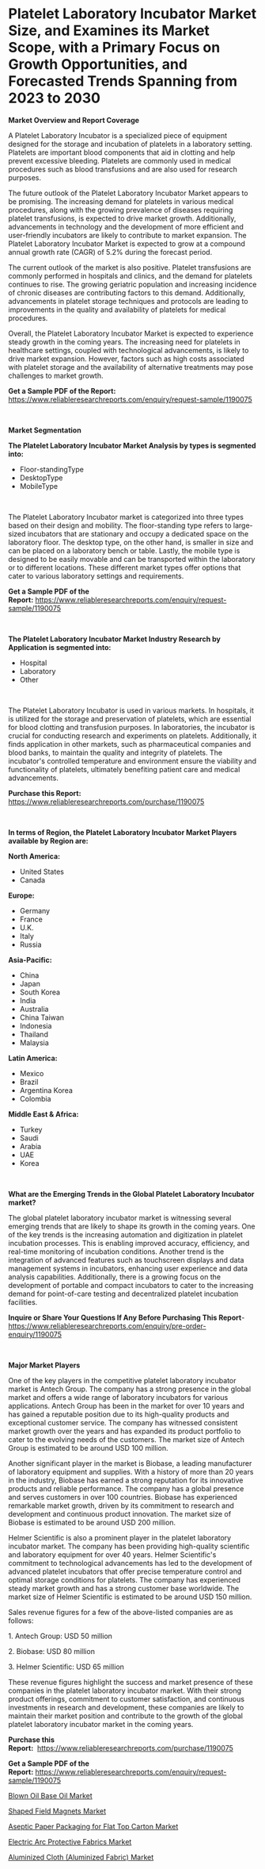 <p><h1>Platelet Laboratory Incubator Market Size, and Examines its Market Scope, with a Primary Focus on Growth Opportunities, and Forecasted Trends Spanning from 2023 to 2030</h1></p><p><strong>Market Overview and Report Coverage</strong></p>
<p><p>A Platelet Laboratory Incubator is a specialized piece of equipment designed for the storage and incubation of platelets in a laboratory setting. Platelets are important blood components that aid in clotting and help prevent excessive bleeding. Platelets are commonly used in medical procedures such as blood transfusions and are also used for research purposes.</p><p>The future outlook of the Platelet Laboratory Incubator Market appears to be promising. The increasing demand for platelets in various medical procedures, along with the growing prevalence of diseases requiring platelet transfusions, is expected to drive market growth. Additionally, advancements in technology and the development of more efficient and user-friendly incubators are likely to contribute to market expansion. The Platelet Laboratory Incubator Market is expected to grow at a compound annual growth rate (CAGR) of 5.2% during the forecast period.</p><p>The current outlook of the market is also positive. Platelet transfusions are commonly performed in hospitals and clinics, and the demand for platelets continues to rise. The growing geriatric population and increasing incidence of chronic diseases are contributing factors to this demand. Additionally, advancements in platelet storage techniques and protocols are leading to improvements in the quality and availability of platelets for medical procedures.</p><p>Overall, the Platelet Laboratory Incubator Market is expected to experience steady growth in the coming years. The increasing need for platelets in healthcare settings, coupled with technological advancements, is likely to drive market expansion. However, factors such as high costs associated with platelet storage and the availability of alternative treatments may pose challenges to market growth.</p></p>
<p><strong>Get a Sample PDF of the Report:</strong> <a href="https://www.reliableresearchreports.com/enquiry/request-sample/1190075">https://www.reliableresearchreports.com/enquiry/request-sample/1190075</a></p>
<p>&nbsp;</p>
<p><strong>Market Segmentation</strong></p>
<p><strong>The Platelet Laboratory Incubator Market Analysis by types is segmented into:</strong></p>
<p><ul><li>Floor-standingType</li><li>DesktopType</li><li>MobileType</li></ul></p>
<p>&nbsp;</p>
<p><p>The Platelet Laboratory Incubator market is categorized into three types based on their design and mobility. The floor-standing type refers to large-sized incubators that are stationary and occupy a dedicated space on the laboratory floor. The desktop type, on the other hand, is smaller in size and can be placed on a laboratory bench or table. Lastly, the mobile type is designed to be easily movable and can be transported within the laboratory or to different locations. These different market types offer options that cater to various laboratory settings and requirements.</p></p>
<p><strong>Get a Sample PDF of the Report:</strong>&nbsp;<a href="https://www.reliableresearchreports.com/enquiry/request-sample/1190075">https://www.reliableresearchreports.com/enquiry/request-sample/1190075</a></p>
<p>&nbsp;</p>
<p><strong>The Platelet Laboratory Incubator Market Industry Research by Application is segmented into:</strong></p>
<p><ul><li>Hospital</li><li>Laboratory</li><li>Other</li></ul></p>
<p>&nbsp;</p>
<p><p>The Platelet Laboratory Incubator is used in various markets. In hospitals, it is utilized for the storage and preservation of platelets, which are essential for blood clotting and transfusion purposes. In laboratories, the incubator is crucial for conducting research and experiments on platelets. Additionally, it finds application in other markets, such as pharmaceutical companies and blood banks, to maintain the quality and integrity of platelets. The incubator's controlled temperature and environment ensure the viability and functionality of platelets, ultimately benefiting patient care and medical advancements.</p></p>
<p><strong>Purchase this Report:</strong>&nbsp; <a href="https://www.reliableresearchreports.com/purchase/1190075">https://www.reliableresearchreports.com/purchase/1190075</a></p>
<p>&nbsp;</p>
<p><strong>In terms of Region, the Platelet Laboratory Incubator Market Players available by Region are:</strong></p>
<p>
    <p> <strong> North America: </strong>
        <ul>
            <li>United States</li>
            <li>Canada</li>
        </ul>
        </p> 
    <p> <strong> Europe: </strong>
        <ul>
            <li>Germany</li>
            <li>France</li>
            <li>U.K.</li>
            <li>Italy</li>
            <li>Russia</li>
        </ul>
        </p> 
    <p> <strong> Asia-Pacific: </strong>
        <ul>
            <li>China</li>
            <li>Japan</li>
            <li>South Korea</li>
            <li>India</li>
            <li>Australia</li>
            <li>China Taiwan</li>
            <li>Indonesia</li>
            <li>Thailand</li>
            <li>Malaysia</li>
        </ul>
        </p> 
    <p> <strong> Latin America: </strong>
        <ul>
            <li>Mexico</li>
            <li>Brazil</li>
            <li>Argentina Korea</li>
            <li>Colombia</li>
        </ul>
        </p> 
    <p> <strong> Middle East & Africa: </strong>
        <ul>
            <li>Turkey</li>
            <li>Saudi</li>
            <li>Arabia</li>
            <li>UAE</li>
            <li>Korea</li>
        </ul>
    </p>
    </p>
<p>&nbsp;</p>
<p><strong>What are the Emerging Trends in the Global Platelet Laboratory Incubator market?</strong></p>
<p><p>The global platelet laboratory incubator market is witnessing several emerging trends that are likely to shape its growth in the coming years. One of the key trends is the increasing automation and digitization in platelet incubation processes. This is enabling improved accuracy, efficiency, and real-time monitoring of incubation conditions. Another trend is the integration of advanced features such as touchscreen displays and data management systems in incubators, enhancing user experience and data analysis capabilities. Additionally, there is a growing focus on the development of portable and compact incubators to cater to the increasing demand for point-of-care testing and decentralized platelet incubation facilities.</p></p>
<p><strong>Inquire or Share Your Questions If Any Before Purchasing This Report</strong>- <a href="https://www.reliableresearchreports.com/enquiry/pre-order-enquiry/1190075">https://www.reliableresearchreports.com/enquiry/pre-order-enquiry/1190075</a></p>
<p>&nbsp;</p>
<p><strong>Major Market Players</strong></p>
<p><p>One of the key players in the competitive platelet laboratory incubator market is Antech Group. The company has a strong presence in the global market and offers a wide range of laboratory incubators for various applications. Antech Group has been in the market for over 10 years and has gained a reputable position due to its high-quality products and exceptional customer service. The company has witnessed consistent market growth over the years and has expanded its product portfolio to cater to the evolving needs of the customers. The market size of Antech Group is estimated to be around USD 100 million.</p><p>Another significant player in the market is Biobase, a leading manufacturer of laboratory equipment and supplies. With a history of more than 20 years in the industry, Biobase has earned a strong reputation for its innovative products and reliable performance. The company has a global presence and serves customers in over 100 countries. Biobase has experienced remarkable market growth, driven by its commitment to research and development and continuous product innovation. The market size of Biobase is estimated to be around USD 200 million.</p><p>Helmer Scientific is also a prominent player in the platelet laboratory incubator market. The company has been providing high-quality scientific and laboratory equipment for over 40 years. Helmer Scientific's commitment to technological advancements has led to the development of advanced platelet incubators that offer precise temperature control and optimal storage conditions for platelets. The company has experienced steady market growth and has a strong customer base worldwide. The market size of Helmer Scientific is estimated to be around USD 150 million.</p><p>Sales revenue figures for a few of the above-listed companies are as follows:</p><p>1. Antech Group: USD 50 million</p><p>2. Biobase: USD 80 million</p><p>3. Helmer Scientific: USD 65 million</p><p>These revenue figures highlight the success and market presence of these companies in the platelet laboratory incubator market. With their strong product offerings, commitment to customer satisfaction, and continuous investments in research and development, these companies are likely to maintain their market position and contribute to the growth of the global platelet laboratory incubator market in the coming years.</p></p>
<p><strong>Purchase this Report:</strong>&nbsp;&nbsp;<a href="https://www.reliableresearchreports.com/purchase/1190075">https://www.reliableresearchreports.com/purchase/1190075</a></p>
<p></p>
<p><strong>Get a Sample PDF of the Report:</strong>&nbsp;<a href="https://www.reliableresearchreports.com/enquiry/request-sample/1190075">https://www.reliableresearchreports.com/enquiry/request-sample/1190075</a></p>
<p><p><a href="https://medium.com/@dylangilbert65/analyzing-blown-oil-base-oil-market-global-industry-perspective-and-forecast-2023-to-2030-5889f2855670">Blown Oil Base Oil Market</a></p><p><a href="https://medium.com/@bobbyrobinson56/shaped-field-magnets-market-comprehensive-assessment-by-type-application-and-geography-981b5571a706">Shaped Field Magnets Market</a></p><p><a href="https://medium.com/@jqgvpygpb56374/aseptic-paper-packaging-for-flat-top-carton-market-size-market-outlook-and-market-forecast-2023-7426445ad11f">Aseptic Paper Packaging for Flat Top Carton Market</a></p><p><a href="https://medium.com/@jeremybates83/electric-arc-protective-fabrics-market-the-key-to-successful-business-strategy-forecast-till-2030-1418209a5548">Electric Arc Protective Fabrics Market</a></p><p><a href="https://medium.com/@nicholasstewart02/aluminized-cloth-aluminized-fabric-market-analysis-its-cagr-market-segmentation-and-global-6aac86d59eee">Aluminized Cloth (Aluminized Fabric) Market</a></p></p>